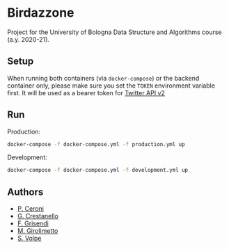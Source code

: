 # Birdazzone

Project for the University of Bologna Data Structure and Algorithms course
(a.y. 2020-21).

## Setup

When running both containers (via `docker-compose`) or the backend container
only, please make sure you set the `TOKEN` environment variable first. It will
be used as a bearer token for [Twitter API
v2](https://developer.twitter.com/en/support/twitter-api/v2)

## Run

Production:

```bash
docker-compose -f docker-compose.yml -f production.yml up
```

Development:

```bash
docker-compose -f docker-compose.yml -f development.yml up
```

## Authors

- [P. Ceroni](https://github.com/pazero)
- [G. Crestanello](https://github.com/crestaa)
- [F. Grisendi](https://github.com/fedegri)
- [M. Girolimetto](https://github.com/specialfish9)
- [S. Volpe](https://github.com/foxyseta)
